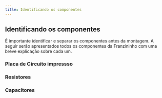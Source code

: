 ```yaml
---
title: Identificando os componentes
---
```


## Identificando os componentes

É importante identificar e separar os componentes antes da montagem. A seguir serão apresentados todos os componentes da Franzininho com uma breve explicação sobre cada um.


### Placa de Circuito impressso

### Resistores

### Capacitores



